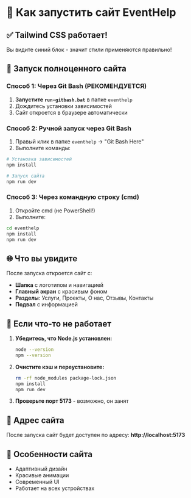 # 🚀 Как запустить сайт EventHelp

## ✅ Tailwind CSS работает!

Вы видите синий блок - значит стили применяются правильно!

## 🎯 Запуск полноценного сайта

### Способ 1: Через Git Bash (РЕКОМЕНДУЕТСЯ)

1. **Запустите `run-gitbash.bat`** в папке `eventhelp`
2. Дождитесь установки зависимостей
3. Сайт откроется в браузере автоматически

### Способ 2: Ручной запуск через Git Bash

1. Правый клик в папке `eventhelp` → "Git Bash Here"
2. Выполните команды:

```bash
# Установка зависимостей
npm install

# Запуск сайта
npm run dev
```

### Способ 3: Через командную строку (cmd)

1. Откройте cmd (не PowerShell!)
2. Выполните:

```cmd
cd eventhelp
npm install
npm run dev
```

## 🌐 Что вы увидите

После запуска откроется сайт с:

- **Шапка** с логотипом и навигацией
- **Главный экран** с красивым фоном
- **Разделы**: Услуги, Проекты, О нас, Отзывы, Контакты
- **Подвал** с информацией

## 🔧 Если что-то не работает

1. **Убедитесь, что Node.js установлен:**

   ```bash
   node --version
   npm --version
   ```

2. **Очистите кэш и переустановите:**

   ```bash
   rm -rf node_modules package-lock.json
   npm install
   npm run dev
   ```

3. **Проверьте порт 5173** - возможно, он занят

## 📱 Адрес сайта

После запуска сайт будет доступен по адресу:
**http://localhost:5173**

## 🎨 Особенности сайта

- Адаптивный дизайн
- Красивые анимации
- Современный UI
- Работает на всех устройствах
